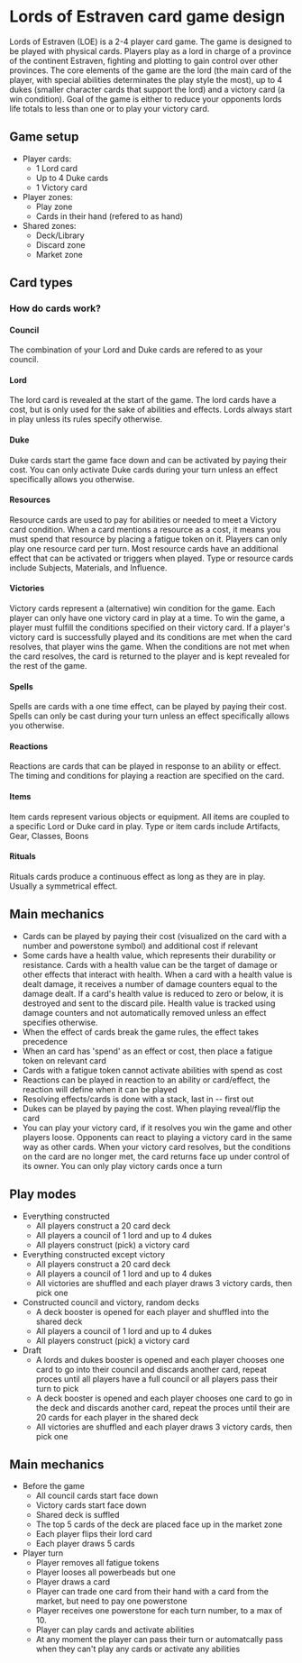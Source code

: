 # Lords of Estraven card game design

Lords of Estraven (LOE) is a 2-4 player card game. The game is designed to be played with physical cards. Players play as a lord in charge of a province of the continent Estraven, fighting and plotting to gain control over other provinces. The core elements of the game are the lord (the main card of the player, with special abilities determinates the play style the most), up to 4 dukes (smaller character cards that support the lord) and a victory card (a win condition). Goal of the game is either to reduce your opponents lords life totals to less than one or to play your victory card.

## Game setup

- Player cards:
  - 1 Lord card
  - Up to 4 Duke cards
  - 1 Victory card
- Player zones:
  - Play zone
  - Cards in their hand (refered to as hand)
- Shared zones:
  - Deck/Library
  - Discard zone
  - Market zone

## Card types

### How do cards work?

#### Council

The combination of your Lord and Duke cards are refered to as your council.

#### Lord

The lord card is revealed at the start of the game. The lord cards have a cost, but is only used for the sake of abilities and effects. Lords always start in play unless its rules specify otherwise.

#### Duke

Duke cards start the game face down and can be activated by paying their cost. You can only activate Duke cards during your turn unless an effect specifically allows you otherwise.

#### Resources

Resource cards are used to pay for abilities or needed to meet a Victory card condition. When a card mentions a resource as a cost, it means you must spend that resource by placing a fatigue token on it. Players can only play one resource card per turn. Most resource cards have an additional effect that can be activated or triggers when played. Type or resource cards include Subjects, Materials, and Influence.

#### Victories

Victory cards represent a (alternative) win condition for the game. Each player can only have one victory card in play at a time. To win the game, a player must fulfill the conditions specified on their victory card. If a player's victory card is successfully played and its conditions are met when the card resolves, that player wins the game. When the conditions are not met when the card resolves, the card is returned to the player and is kept revealed for the rest of the game.

#### Spells

Spells are cards with a one time effect, can be played by paying their cost. Spells can only be cast during your turn unless an effect specifically allows you otherwise.

#### Reactions

Reactions are cards that can be played in response to an ability or effect. The timing and conditions for playing a reaction are specified on the card.

#### Items

Item cards represent various objects or equipment. All items are coupled to a specific Lord or Duke card in play. Type or item cards include Artifacts, Gear, Classes, Boons

#### Rituals

Rituals cards produce a continuous effect as long as they are in play. Usually a symmetrical effect.

## Main mechanics

- Cards can be played by paying their cost (visualized on the card with a number and powerstone symbol) and additional cost if relevant
- Some cards have a health value, which represents their durability or resistance. Cards with a health value can be the target of damage or other effects that interact with health. When a card with a health value is dealt damage, it receives a number of damage counters equal to the damage dealt. If a card's health value is reduced to zero or below, it is destroyed and sent to the discard pile. Health value is tracked using damage counters and not automatically removed unless an effect specifies otherwise.
- When the effect of cards break the game rules, the effect takes precedence
- When an card has 'spend' as an effect or cost, then place a fatigue token on relevant card
- Cards with a fatigue token cannot activate abilities with spend as cost
- Reactions can be played in reaction to an ability or card/effect, the reaction will define when it can be played
- Resolving effects/cards is done with a stack, last in -- first out
- Dukes can be played by paying the cost. When playing reveal/flip the card
- You can play your victory card, if it resolves you win the game and other players loose. Opponents can react to playing a victory card in the same way as other cards. When your victory card resolves, but the conditions on the card are no longer met, the card returns face up under control of its owner. You can only play victory cards once a turn

## Play modes

- Everything constructed
  - All players construct a 20 card deck
  - All players a council of 1 lord and up to 4 dukes
  - All players construct (pick) a victory card
- Everything constructed except victory
  - All players construct a 20 card deck
  - All players a council of 1 lord and up to 4 dukes
  - All victories are shuffled and each player draws 3 victory cards, then pick one
- Constructed council and victory, random decks
  - A deck booster is opened for each player and shuffled into the shared deck
  - All players a council of 1 lord and up to 4 dukes
  - All players construct (pick) a victory card
- Draft
  - A lords and dukes booster is opened and each player chooses one card to go into their council and discards another card, repeat proces until all players have a full council or all players pass their turn to pick
  - A deck booster is opened and each player chooses one card to go in the deck and discards another card, repeat the proces until their are 20 cards for each player in the shared deck
  - All victories are shuffled and each player draws 3 victory cards, then pick one

## Main mechanics

- Before the game
  - All council cards start face down
  - Victory cards start face down
  - Shared deck is suffled
  - The top 5 cards of the deck are placed face up in the market zone
  - Each player flips their lord card
  - Each player draws 5 cards
- Player turn
  - Player removes all fatigue tokens
  - Player looses all powerbeads but one
  - Player draws a card
  - Player can trade one card from their hand with a card from the market, but need to pay one powerstone
  - Player receives one powerstone for each turn number, to a max of 10.
  - Player can play cards and activate abilities
  - At any moment the player can pass their turn or automatcally pass when they can't play any cards or activate any abilities
